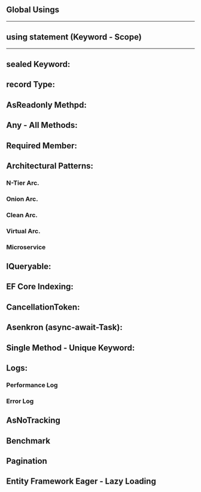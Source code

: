 ## Global Usings
-----
## using statement (Keyword - Scope)
-----
## sealed Keyword:
## record Type:
## AsReadonly Methpd:
## Any - All Methods:
## Required Member:

## Architectural Patterns:
### N-Tier Arc.
### Onion Arc.
### Clean Arc.
### Virtual Arc.
### Microservice

## IQueryable:
## EF Core Indexing:
## CancellationToken:
## Asenkron (async-await-Task):
## Single Method - Unique Keyword:

## Logs:
### Performance Log
### Error Log

## AsNoTracking
## Benchmark
## Pagination
## Entity Framework Eager - Lazy Loading
